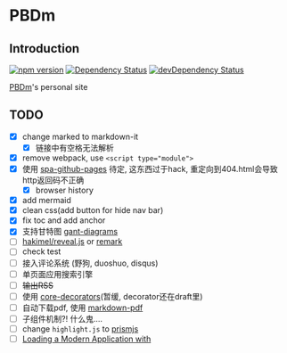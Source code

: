 # PBDm

## Introduction

[![npm version](https://badge.fury.io/js/pbdm.cc.svg)](https://www.npmjs.com/package/pbdm.cc)
[![Dependency Status](https://img.shields.io/david/pbdm/pbdm.github.com.svg?style=flat-square)](https://david-dm.org/pbdm/pbdm.github.com)
[![devDependency Status](https://img.shields.io/david/dev/pbdm/pbdm.github.com.svg?style=flat-square)](https://david-dm.org/pbdm/pbdm.github.com#info=devDependencies)

[PBDm](http://pbdm.cc)'s personal site

## TODO

- [X] change marked to markdown-it
  - [X] 链接中有空格无法解析
- [X] remove webpack, use `<script type="module">`
- [X] 使用 [spa-github-pages](https://github.com/rafrex/spa-github-pages) 待定, 这东西过于hack, 重定向到404.html会导致http返回码不正确
  - [X] browser history
- [X] add mermaid
- [X] clean css(add button for hide nav bar)
- [X] fix toc and add anchor
- [X] 支持甘特图 [gant-diagrams](https://knsv.github.io/mermaid/#gant-diagrams)
- [ ] [hakimel/reveal.js](https://github.com/hakimel/reveal.js/) or [remark](https://github.com/gnab/remark)
- [ ] check test
- [ ] 接入评论系统 (野狗, duoshuo, disqus)
- [ ] 单页面应用搜索引擎
- [ ] ~~输出RSS~~
- [ ] 使用 [core-decorators](https://github.com/jayphelps/core-decorators.js)(暂缓, decorator还在draft里)
- [ ] 自动下载pdf, 使用 [markdown-pdf](https://www.npmjs.com/package/markdown-pdf)
- [ ] 子组件机制?! 什么鬼....
- [ ] change `highlight.js` to [prismjs](http://prismjs.com/)
- [ ] [Loading a Modern Application with <script type=module>](https://matthewphillips.info/posts/loading-app-with-script-module)
- [ ] replace trigger to setter and getter like vue(maybe)
- [ ] .travis.yml(like hexo)

### pbdm.cc with playground

- [ ] add playground browser(begin from bfc)
- [ ] add other playground

### server side version(branch develop)

- [ ] webhook from github
- [ ] [nginx配置优化](http://imququ.com/post/my-nginx-conf-for-wpo.html)
- [ ] websocket, 参考 [barretlee](https://github.com/barretlee/blogChat/blob/master/index.js)
- [ ] https/http2
